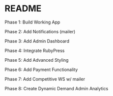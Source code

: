 # README

Phase 1: Build Working App

Phase 2: Add Notifications (mailer)

Phase 3: Add Admin Dashboard

Phase 4: Integrate RubyPress

Phase 5: Add Advanced Styling

Phase 6: Add Payment Functionality

Phase 7: Add Competitive WS w/ mailer

Phase 8: Create Dynamic Demand Admin Analytics




